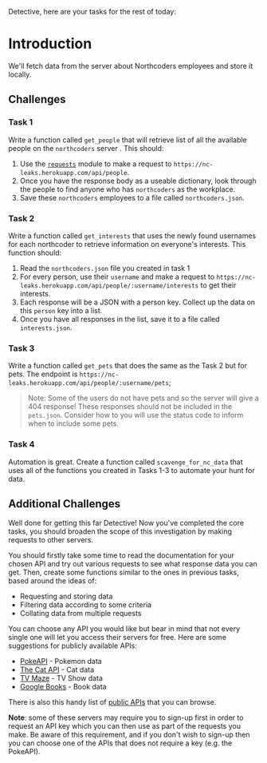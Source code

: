 Detective, here are your tasks for the rest of today:

# Introduction

We'll fetch data from the server about Northcoders employees and store it locally.

## Challenges

### Task 1

Write a function called `get_people` that will retrieve list of all the available people on the `northcoders` server . This should:

1. Use the [`requests`](https://pypi.org/project/requests/) module to make a request to `https://nc-leaks.herokuapp.com/api/people`.
2. Once you have the response body as a useable dictionary, look through the people to find anyone who has `northcoders` as the workplace.
3. Save these `northcoders` employees to a file called `northcoders.json`.

### Task 2

Write a function called `get_interests` that uses the newly found usernames for each northcoder to retrieve information on everyone's interests. This function should:

1. Read the `northcoders.json` file you created in task 1
2. For every person, use their `username` and make a request to `https://nc-leaks.herokuapp.com/api/people/:username/interests` to get their interests.
3. Each response will be a JSON with a person key. Collect up the data on this `person` key into a list.
4. Once you have all responses in the list, save it to a file called `interests.json`.

### Task 3

Write a function called `get_pets` that does the same as the Task 2 but for pets. The endpoint is `https://nc-leaks.herokuapp.com/api/people/:username/pets`;

> Note: Some of the users do not have pets and so the server will give a 404 response! These responses should not be included in the `pets.json`. Consider how to you will use the status code to inform when to include some pets.

### Task 4

Automation is great. Create a function called `scavenge_for_nc_data` that uses all of the functions you created in Tasks 1-3 to automate your hunt for data.

## Additional Challenges

Well done for getting this far Detective! Now you've completed the core tasks, you should broaden the scope of this investigation by making requests to other servers.

You should firstly take some time to read the documentation for your chosen API and try out various requests to see what response data you can get. Then, create some functions similar to the ones in previous tasks, based around the ideas of:

- Requesting and storing data
- Filtering data according to some criteria
- Collating data from multiple requests

You can choose any API you would like but bear in mind that not every single one will let you access their servers for free. Here are some suggestions for publicly available APIs:

- [PokeAPI](https://pokeapi.co/) - Pokemon data
- [The Cat API](https://thecatapi.com/) - Cat data
- [TV Maze](https://www.tvmaze.com/api) - TV Show data
- [Google Books](https://developers.google.com/books/docs/overview) - Book data

There is also this handy list of [public APIs](https://github.com/public-apis/public-apis) that you can browse.

**Note**: some of these servers may require you to sign-up first in order to request an API key which you can then use as part of the requests you make. Be aware of this requirement, and if you don't wish to sign-up then you can choose one of the APIs that does not require a key (e.g. the PokeAPI).
